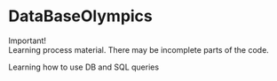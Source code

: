 # DataBaseOlympics
Important! <br>
Learning process material. There may be incomplete parts of the code.<br>

Learning how to use DB and SQL queries
